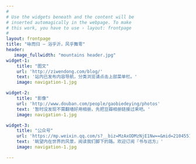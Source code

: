 ```yaml
---
#
# Use the widgets beneath and the content will be
# inserted automagically in the webpage. To make
# this work, you have to use › layout: frontpage
#
layout: frontpage
title: "咏而归 – 浴乎沂，风乎舞雩"
header:
   image_fullwidth: "mountains header.jpg"
widget-1:
    title: "图文"
    url: 'http://ziwendong.com/blog/'
    text: '站内已发布内容导航，分类浏览请点击上部菜单栏。'
    image: navigation-1.jpg

widget-2:
    title: "影像"
    url: 'http://www.douban.com/people/gaobiedeying/photos'
    text: '暂时没发现不需翻墙好用相册，先把豆瓣相册链接过来吧。'
    image: navigation-1.jpg

widget-3:
    title: "公众号"
    url: 'https://mp.weixin.qq.com/s?__biz=MzAxODMzNjE1Nw==&mid=210455186&idx=1&sn=c5dbe16c97251ec00b7c470ecd7c33dc&scene=1&srcid=0119L9oq4Wbsm6wPExT1TziY&pass_ticket=dQlfceA6Qoikv1xZAndfmektOLxyS8nMduzX%2BC%2B0lnaCBrUiv8Yfg4u%2Fw8t6OTmr#rd'
    text: '眺望内在世界的风景，阅读我们脚下的路。欢迎订阅『书与远方』'
    image: navigation-1.jpg

---
```

